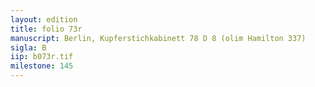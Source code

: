 ```yaml
---
layout: edition
title: folio 73r
manuscript: Berlin, Kupferstichkabinett 78 D 8 (olim Hamilton 337)
sigla: B
iip: b073r.tif
milestone: 145
---
```

